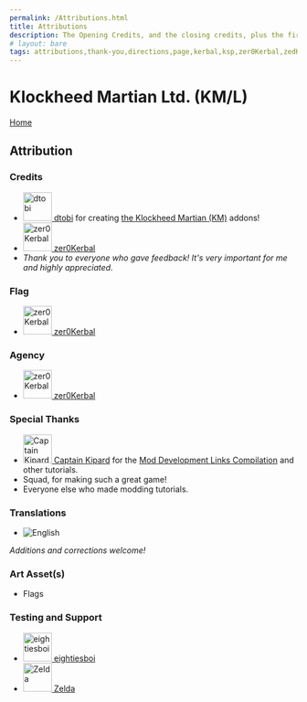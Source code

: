 ```yaml
---
permalink: /Attributions.html
title: Attributions
description: The Opening Credits, and the closing credits, plus the first of two (or is three) end credit scenes
# layout: bare
tags: attributions,thank-you,directions,page,kerbal,ksp,zer0Kerbal,zedK
---
```


<!--
Attributions.md v1.0.6.0
Klockheed Martian Ltd. (KM/L)
created: 01 Feb 2022
updated: 02 May 2022
-->

<script src="https://kit.fontawesome.com/0ea5493613.js" crossorigin="anonymous"></script>
<i class="fa fa-gear fa-spin fa-3x" style="color: firebrick"></i>
# Klockheed Martian Ltd. (KM/L)
[Home](./index.md)

## Attribution

### Credits

<ul>
  <li><a href="https://forum.kerbalspaceprogram.com/index.php?/profile/90882-*/"><img border="0" alt="dtobi" src="https://kerbal-forum-uploads.s3.us-west-2.amazonaws.com/set_resources_17/84c1e40ea0e759e3f1505eb1788ddf3c_default_photo.png"" width="50" height="50" > dtobi</a> for creating <a href="https://forum.kerbalspaceprogram.com/index.php?/topic/207651-*/" alt="Klockheed Martian (KM)"> the Klockheed Martian (KM)</a> addons!</li>
  <li><a href="[https://forum.kerbalspaceprogram.com/index.php?/profile/190933-*/ ](https://forum.kerbalspaceprogram.com/index.php?/profile/190933-*/)"><img border="0" alt="zer0Kerbal" src="https://kerbal-forum-uploads.s3.us-west-2.amazonaws.com/monthly_2018_08/free-clipart-hithhikers-guide-14.thumb.jpg.05fc7d1bdc37ce2bfca8923bf1e97303.jpg" width="50" height="50" > zer0Kerbal</a>
  <li><i>Thank you to everyone who gave feedback! It's very important for me and highly appreciated.</i></li>
</ul>

### Flag

<ul>
  <li><a href="[https://forum.kerbalspaceprogram.com/index.php?/profile/190933-*/ ](https://forum.kerbalspaceprogram.com/index.php?/profile/190933-*/)"><img border="0" alt="zer0Kerbal" src="https://kerbal-forum-uploads.s3.us-west-2.amazonaws.com/monthly_2018_08/free-clipart-hithhikers-guide-14.thumb.jpg.05fc7d1bdc37ce2bfca8923bf1e97303.jpg" width="50" height="50" > zer0Kerbal</a>
</ul>

### Agency

<ul>
  <li><a href="[https://forum.kerbalspaceprogram.com/index.php?/profile/190933-*/ ](https://forum.kerbalspaceprogram.com/index.php?/profile/190933-*/)"><img border="0" alt="zer0Kerbal" src="https://kerbal-forum-uploads.s3.us-west-2.amazonaws.com/monthly_2018_08/free-clipart-hithhikers-guide-14.thumb.jpg.05fc7d1bdc37ce2bfca8923bf1e97303.jpg" width="50" height="50" > zer0Kerbal</a>
</ul>

### Special Thanks

<ul>
  <li><a href="https://forum.kerbalspaceprogram.com/index.php?/profile/70516-captainkipard/"><img border="0" alt="Captain Kipard" src="https://kerbal-forum-uploads.s3.us-west-2.amazonaws.com/monthly_12_2015/itsame.png.3227b08e54fc9e3eaa0c6c2ad8e9ad07.thumb.png.5d3a3eb0344a23048ea58826e47b9781.png" width="50" height="50" > Captain Kipard</a> for the <a href="https://forum.kerbalspaceprogram.com/index.php?/topic/85372-*/"> Mod Development Links Compilation</a> and other tutorials.</li>
  <li>Squad, for making such a great game!</li>
  <li>Everyone else who made modding tutorials.</li>
</ul>

### Translations

* ![English](https://raw.githubusercontent.com/zer0Kerbal/zer0Kerbal/zed'K/Localization/img/American-flag-sm.png)

*Additions and corrections welcome!*

### Art Asset(s)

* Flags

### Testing and Support

<ul>
  <li><a href="https://forum.kerbalspaceprogram.com/index.php?/profile/133828-eightiesboi/"><img border="0" alt="eightiesboi" src="https://kerbal-forum-uploads.s3.us-west-2.amazonaws.com/monthly_2018_01/happy_velociraptor_dinosaur_greeting_cards-r918b99ab65894a198682f360e419773a_xvuak_8byvr_512.thumb.jpg.00c28897eef8a91ee74f6cb59a9bbb5f.jpg" width="50" height="50" > eightiesboi</a></li>
  <li><a href="https://forum.kerbalspaceprogram.com/index.php?/profile/66411-zelda/"><img border="0" alt="Zelda" src="https://kerbal-forum-uploads.s3.us-west-2.amazonaws.com/monthly_2019_07/LoZ_RGB_960x960.thumb.jpg.32a815400e819b11482764bdea71373c.jpg" width="50" height="50" > Zelda</a></li>
</ul>

<!-- links -->
[KM]: https://forum.kerbalspaceprogram.com/index.php?/topic/207651-*/ "Lockheed Martian Ltd. Forum Thread"

[dtobi]: https://forum.kerbalspaceprogram.com/index.php?/profile/90882-*/ "dtobi"
[cptkipard]: https://forum.kerbalspaceprogram.com/index.php?/profile/70516-*/ "Captain Kipard"
[zer0Kerbal]: https://forum.kerbalspaceprogram.com/index.php?/profile/190933-*/ "zer0Kerbal"

<!-- ![BR](https://raw.githubusercontent.com/zer0Kerbal/zer0Kerbal/zed'K/Localization/img/Brazilian-flag-sm.png) Brasil
![CN](https://raw.githubusercontent.com/zer0Kerbal/zer0Kerbal/zed'K/Localization/img/Chinese-flag-sm.png) 中文
![DE](https://raw.githubusercontent.com/zer0Kerbal/zer0Kerbal/zed'K/Localization/img/German-flag-sm.png) Deutsch
![ES](https://raw.githubusercontent.com/zer0Kerbal/zer0Kerbal/zed'K/Localization/img/Spanish-flag-sm.png) Español
![FR](https://raw.githubusercontent.com/zer0Kerbal/zer0Kerbal/zed'K/Localization/img/French-flag-sm.png) Français
![IT](https://raw.githubusercontent.com/zer0Kerbal/zer0Kerbal/zed'K/Localization/img/Italian-flag-sm.png) Italiano
![JA](https://raw.githubusercontent.com/zer0Kerbal/zer0Kerbal/zed'K/Localization/img/Japanese-flag-sm.png) 日本語
![KO](https://raw.githubusercontent.com/zer0Kerbal/zer0Kerbal/zed'K/Localization/img/South-Korean-flag-sm.png) 한국어
![ME](https://raw.githubusercontent.com/zer0Kerbal/zer0Kerbal/zed'K/Localization/img/Mexican-flag-sm.png) Español Mexicano
![NL](https://raw.githubusercontent.com/zer0Kerbal/zer0Kerbal/zed'K/Localization/img/Dutch-flag-sm.png) Dutch
![NO](https://raw.githubusercontent.com/zer0Kerbal/zer0Kerbal/zed'K/Localization/img/Norwegian-flag-sm.png) Norsk
![PO](https://raw.githubusercontent.com/zer0Kerbal/zer0Kerbal/zed'K/Localization/img/Polish-flag-sm.png) Polski
![RU](https://raw.githubusercontent.com/zer0Kerbal/zer0Kerbal/zed'K/Localization/img/Russian-flag-sm.png) Русский
![SW](https://raw.githubusercontent.com/zer0Kerbal/zer0Kerbal/zed'K/Localization/img/Swedish-flag-sm.png) Svenska
![TW](https://raw.githubusercontent.com/zer0Kerbal/zer0Kerbal/zed'K/Localization/img/Taiwanese-flag-sm.png) 国语 -->

<!-- this file CC BY-ND 4.0 by zer0Kerbal -->